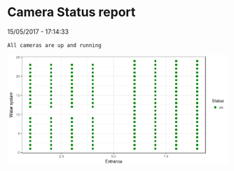 Camera Status report
================
15/05/2017 - 17:14:33

    All cameras are up and running

![](camreport_files/figure-markdown_github/unnamed-chunk-2-1.png)
